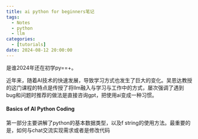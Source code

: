 ```yaml
---
title: ai python for beginners笔记
tags: 
  - Notes
  - python
  - llm
categories: 
  - [tutorials]
date: 2024-08-12 20:00:00
---
```


是谁2024年还在初学py==+。

<!--more -->

近年来，随着AI技术的快速发展，导致学习方式也发生了巨大的变化。吴恩达教授的这门课程的特点是传授了将llm融入与学习与工作中的方式，屡次强调了遇到bug和问题时推荐的做法是直接咨询gpt，把使用ai变成一种习惯。

#### Basics of AI Python Coding

第一部分主要讲解了python的基本数据类型，以及f string的使用方法。最重要的是，如何与chat交流实现需求或者是修改代码
